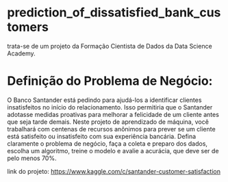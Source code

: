 # prediction_of_dissatisfied_bank_customers


trata-se de um projeto da Formação Cientista de Dados da Data Science Academy.

# Definição do Problema de Negócio:

O Banco Santander está pedindo para ajudá-los a identificar clientes insatisfeitos no início do relacionamento. Isso permitiria que o Santander adotasse medidas proativas para melhorar a felicidade de um cliente antes que seja tarde demais. Neste projeto de aprendizado de máquina, você trabalhará com centenas de recursos anônimos para prever se um cliente está satisfeito ou insatisfeito com sua experiência bancária. Defina claramente o problema de negócio, faça a coleta e preparo dos dados, escolha um algoritmo, treine o modelo e avalie a acurácia, que deve ser de pelo menos 70%.

link do projeto: https://www.kaggle.com/c/santander-customer-satisfaction

